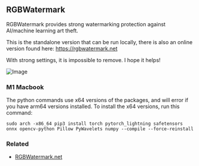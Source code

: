 ## RGBWatermark

RGBWatermark provides strong watermarking protection against AI/machine learning art theft.

This is the standalone version that can be run locally, there is also an online version found here:
https://rgbwatermark.net 

With strong settings, it is impossible to remove. I hope it helps!

![Image](https://github.com/Tenpi/RGBWatermark-GUI/blob/main/assets/images/readme.png?raw=true)

### M1 Macbook

The python commands use x64 versions of the packages, and will error if you have arm64 versions installed. To install
the x64 versions, run this command:

```
sudo arch -x86_64 pip3 install torch pytorch_lightning safetensors onnx opencv-python Pillow PyWavelets numpy --compile --force-reinstall
```

### Related

- [RGBWatermark.net](https://github.com/Tenpi/RGBWatermark.net)
